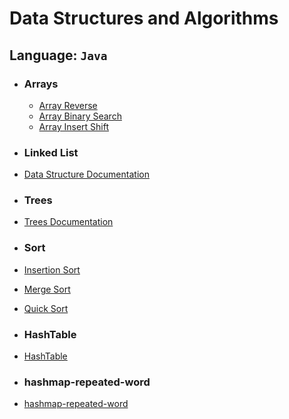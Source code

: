 # Data Structures and Algorithms

## Language: `Java`

* ### Arrays
    - [Array Reverse](array-reverse/README.md)
    - [Array Binary Search](array-binary-search/README.md)
    - [Array Insert Shift](array-insert-shift/README.md)

* ### Linked List
* [Data Structure Documentation ](./linked-list/README.md)
* ### Trees
* [Trees Documentation ](./trees/README.md)
* ### Sort
* [Insertion Sort](insertion-sort/README.md)
* [Merge Sort](merge-sort/README.md)
* [Quick Sort](quick-sort/README.md)
* ### HashTable
* [HashTable](./hashtable/README.md)
* ### hashmap-repeated-word
* [hashmap-repeated-word](./hashmap-repeated-word/README.md)

